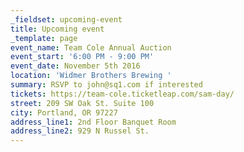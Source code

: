 ```yaml
---
_fieldset: upcoming-event
title: Upcoming event
_template: page
event_name: Team Cole Annual Auction
event_start: '6:00 PM - 9:00 PM'
event_date: November 5th 2016
location: 'Widmer Brothers Brewing '
summary: RSVP to john@sq1.com if interested
tickets: https://team-cole.ticketleap.com/sam-day/
street: 209 SW Oak St. Suite 100
city: Portland, OR 97227
address_line1: 2nd Floor Banquet Room
address_line2: 929 N Russel St.
---
```


